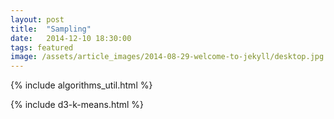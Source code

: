 ```yaml
---
layout: post
title:  "Sampling"
date:   2014-12-10 18:30:00
tags: featured
image: /assets/article_images/2014-08-29-welcome-to-jekyll/desktop.jpg
---
```

{% include algorithms_util.html %}

{% include d3-k-means.html %}